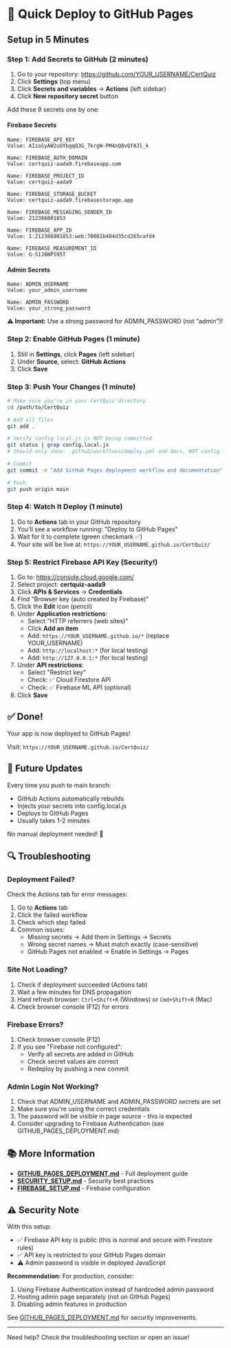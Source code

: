 # 🚀 Quick Deploy to GitHub Pages

## Setup in 5 Minutes

### Step 1: Add Secrets to GitHub (2 minutes)

1. Go to your repository: https://github.com/YOUR_USERNAME/CertQuiz
2. Click **Settings** (top menu)
3. Click **Secrets and variables** → **Actions** (left sidebar)
4. Click **New repository secret** button

Add these 9 secrets one by one:

#### Firebase Secrets
```
Name: FIREBASE_API_KEY
Value: AIzaSyAW2uOYbgqQ3G_7krgW-PM4nQ8vQfA3l_k
```

```
Name: FIREBASE_AUTH_DOMAIN
Value: certquiz-aada9.firebaseapp.com
```

```
Name: FIREBASE_PROJECT_ID
Value: certquiz-aada9
```

```
Name: FIREBASE_STORAGE_BUCKET
Value: certquiz-aada9.firebasestorage.app
```

```
Name: FIREBASE_MESSAGING_SENDER_ID
Value: 212386801853
```

```
Name: FIREBASE_APP_ID
Value: 1:212386801853:web:70081b404d35cd265cafd4
```

```
Name: FIREBASE_MEASUREMENT_ID
Value: G-S1J6NPS95T
```

#### Admin Secrets
```
Name: ADMIN_USERNAME
Value: your_admin_username
```

```
Name: ADMIN_PASSWORD
Value: your_strong_password
```

**⚠️ Important:** Use a strong password for ADMIN_PASSWORD (not "admin")!

### Step 2: Enable GitHub Pages (1 minute)

1. Still in **Settings**, click **Pages** (left sidebar)
2. Under **Source**, select: **GitHub Actions**
3. Click **Save**

### Step 3: Push Your Changes (1 minute)

```bash
# Make sure you're in your CertQuiz directory
cd /path/to/CertQuiz

# Add all files
git add .

# Verify config.local.js is NOT being committed
git status | grep config.local.js
# Should only show: .github/workflows/deploy.yml and docs, NOT config.local.js

# Commit
git commit -m "Add GitHub Pages deployment workflow and documentation"

# Push
git push origin main
```

### Step 4: Watch It Deploy (1 minute)

1. Go to **Actions** tab in your GitHub repository
2. You'll see a workflow running: "Deploy to GitHub Pages"
3. Wait for it to complete (green checkmark ✅)
4. Your site will be live at: `https://YOUR_USERNAME.github.io/CertQuiz/`

### Step 5: Restrict Firebase API Key (Security!)

1. Go to: https://console.cloud.google.com/
2. Select project: **certquiz-aada9**
3. Click **APIs & Services** → **Credentials**
4. Find "Browser key (auto created by Firebase)"
5. Click the **Edit** icon (pencil)
6. Under **Application restrictions**:
   - Select "HTTP referrers (web sites)"
   - Click **Add an item**
   - Add: `https://YOUR_USERNAME.github.io/*` (replace YOUR_USERNAME)
   - Add: `http://localhost:*` (for local testing)
   - Add: `http://127.0.0.1:*` (for local testing)
7. Under **API restrictions**:
   - Select "Restrict key"
   - Check: ✅ Cloud Firestore API
   - Check: ✅ Firebase ML API (optional)
8. Click **Save**

## ✅ Done!

Your app is now deployed to GitHub Pages!

Visit: `https://YOUR_USERNAME.github.io/CertQuiz/`

## 🔄 Future Updates

Every time you push to main branch:
- GitHub Actions automatically rebuilds
- Injects your secrets into config.local.js
- Deploys to GitHub Pages
- Usually takes 1-2 minutes

No manual deployment needed! 🎉

## 🔍 Troubleshooting

### Deployment Failed?

Check the Actions tab for error messages:
1. Go to **Actions** tab
2. Click the failed workflow
3. Check which step failed
4. Common issues:
   - Missing secrets → Add them in Settings → Secrets
   - Wrong secret names → Must match exactly (case-sensitive)
   - GitHub Pages not enabled → Enable in Settings → Pages

### Site Not Loading?

1. Check if deployment succeeded (Actions tab)
2. Wait a few minutes for DNS propagation
3. Hard refresh browser: `Ctrl+Shift+R` (Windows) or `Cmd+Shift+R` (Mac)
4. Check browser console (F12) for errors

### Firebase Errors?

1. Check browser console (F12)
2. If you see "Firebase not configured":
   - Verify all secrets are added in GitHub
   - Check secret values are correct
   - Redeploy by pushing a new commit

### Admin Login Not Working?

1. Check that ADMIN_USERNAME and ADMIN_PASSWORD secrets are set
2. Make sure you're using the correct credentials
3. The password will be visible in page source - this is expected
4. Consider upgrading to Firebase Authentication (see GITHUB_PAGES_DEPLOYMENT.md)

## 📚 More Information

- **[GITHUB_PAGES_DEPLOYMENT.md](GITHUB_PAGES_DEPLOYMENT.md)** - Full deployment guide
- **[SECURITY_SETUP.md](SECURITY_SETUP.md)** - Security best practices
- **[FIREBASE_SETUP.md](FIREBASE_SETUP.md)** - Firebase configuration

## ⚠️ Security Note

With this setup:
- ✅ Firebase API key is public (this is normal and secure with Firestore rules)
- ✅ API key is restricted to your GitHub Pages domain
- ⚠️ Admin password is visible in deployed JavaScript

**Recommendation:** For production, consider:
1. Using Firebase Authentication instead of hardcoded admin password
2. Hosting admin page separately (not on GitHub Pages)
3. Disabling admin features in production

See [GITHUB_PAGES_DEPLOYMENT.md](GITHUB_PAGES_DEPLOYMENT.md) for security improvements.

---

Need help? Check the troubleshooting section or open an issue!
